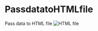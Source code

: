 # PassdatatoHTMLfile
Pass data to HTML file
![HTML file](https://user-images.githubusercontent.com/81771773/115872635-77927c00-a45b-11eb-8316-826da1c86846.PNG)
